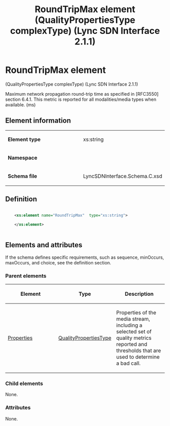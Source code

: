 ﻿---
title: RoundTripMax element (QualityPropertiesType complexType) (Lync SDN Interface 2.1.1)
TOCTitle: RoundTripMax element
ms:assetid: fb43b8bb-03e8-fefe-b902-07c5eb4e1989
ms:mtpsurl: https://msdn.microsoft.com/library/Dn912815(v=office.15)
ms:contentKeyID: 64126984
ms.date: 02/16/2015
mtps_version: v=office.15
dev_langs:
- xml
---

# RoundTripMax element 

(QualityPropertiesType complexType) (Lync SDN Interface 2.1.1)

Maximum network propagation round-trip time as specified in \[RFC3550\] section 6.4.1. This metric is reported for all modalities/media types when available. (ms)

## Element information

<table>
<colgroup>
<col style="width: 50%" />
<col style="width: 50%" />
</colgroup>
<tbody>
<tr class="odd">
<td><p><strong>Element type</strong></p></td>
<td><p>xs:string</p></td>
</tr>
<tr class="even">
<td><p><strong>Namespace</strong></p></td>
<td><p></p></td>
</tr>
<tr class="odd">
<td><p><strong>Schema file</strong></p></td>
<td><p>LyncSDNInterface.Schema.C.xsd</p></td>
</tr>
</tbody>
</table>


## Definition

```xml

    <xs:element name="RoundTripMax"  type="xs:string">
    
    </xs:element>
  
```

## Elements and attributes

If the schema defines specific requirements, such as sequence, minOccurs, maxOccurs, and choice, see the definition section.

### Parent elements

<table>
<colgroup>
<col style="width: 33%" />
<col style="width: 33%" />
<col style="width: 33%" />
</colgroup>
<thead>
<tr class="header">
<th><p>Element</p></th>
<th><p>Type</p></th>
<th><p>Description</p></th>
</tr>
</thead>
<tbody>
<tr class="odd">
<td><p><a href="properties-element-qualitytype-complextype-lync-sdn-interface-2-1-1.md">Properties</a></p></td>
<td><p><a href="qualitypropertiestype-complextype-lync-sdn-interface-2-1-1.md">QualityPropertiesType</a></p></td>
<td><p>Properties of the media stream, including a selected set of quality metrics reported and thresholds that are used to determine a bad call.</p></td>
</tr>
</tbody>
</table>


### Child elements

None.

### Attributes

None.


